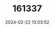 ---
title: "161337"
category: "Pavoraja alleni"
draft: false
date: 2024-02-22 13:03:52
languages:
  English: ["Allens Skate"]
---